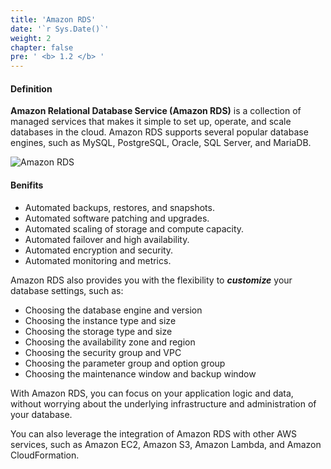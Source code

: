 ```yaml
---
title: 'Amazon RDS'
date: '`r Sys.Date()`'
weight: 2
chapter: false
pre: ' <b> 1.2 </b> '
---
```


#### Definition

**Amazon Relational Database Service (Amazon RDS)** is a collection of managed services that makes it simple to set up, operate, and scale databases in the cloud. Amazon RDS supports several popular database engines, such as MySQL, PostgreSQL, Oracle, SQL Server, and MariaDB.

![Amazon RDS](/images/AmazonRDS.png)

#### Benifits

- Automated backups, restores, and snapshots.
- Automated software patching and upgrades.
- Automated scaling of storage and compute capacity.
- Automated failover and high availability.
- Automated encryption and security.
- Automated monitoring and metrics.

Amazon RDS also provides you with the flexibility to **_customize_** your database settings, such as:

- Choosing the database engine and version
- Choosing the instance type and size
- Choosing the storage type and size
- Choosing the availability zone and region
- Choosing the security group and VPC
- Choosing the parameter group and option group
- Choosing the maintenance window and backup window

With Amazon RDS, you can focus on your application logic and data, without worrying about the underlying infrastructure and administration of your database.

You can also leverage the integration of Amazon RDS with other AWS services, such as Amazon EC2, Amazon S3, Amazon Lambda, and Amazon CloudFormation.
